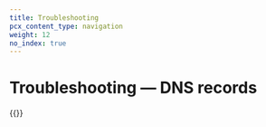 ```yaml
---
title: Troubleshooting
pcx_content_type: navigation
weight: 12
no_index: true
---
```


# Troubleshooting — DNS records

{{<directory-listing>}}
